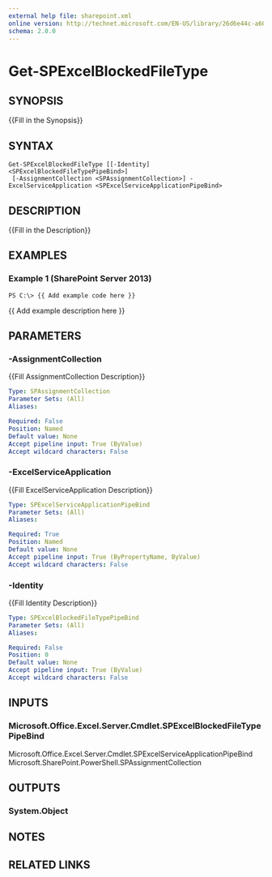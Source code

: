```yaml
---
external help file: sharepoint.xml
online version: http://technet.microsoft.com/EN-US/library/26d6e44c-a606-47a1-a3e0-c4919670f684(Office.15).aspx
schema: 2.0.0
---
```


# Get-SPExcelBlockedFileType

## SYNOPSIS
{{Fill in the Synopsis}}

## SYNTAX

```
Get-SPExcelBlockedFileType [[-Identity] <SPExcelBlockedFileTypePipeBind>]
 [-AssignmentCollection <SPAssignmentCollection>] -ExcelServiceApplication <SPExcelServiceApplicationPipeBind>
```

## DESCRIPTION
{{Fill in the Description}}

## EXAMPLES

### Example 1 (SharePoint Server 2013)
```
PS C:\> {{ Add example code here }}
```

{{ Add example description here }}

## PARAMETERS

### -AssignmentCollection
{{Fill AssignmentCollection Description}}

```yaml
Type: SPAssignmentCollection
Parameter Sets: (All)
Aliases: 

Required: False
Position: Named
Default value: None
Accept pipeline input: True (ByValue)
Accept wildcard characters: False
```

### -ExcelServiceApplication
{{Fill ExcelServiceApplication Description}}

```yaml
Type: SPExcelServiceApplicationPipeBind
Parameter Sets: (All)
Aliases: 

Required: True
Position: Named
Default value: None
Accept pipeline input: True (ByPropertyName, ByValue)
Accept wildcard characters: False
```

### -Identity
{{Fill Identity Description}}

```yaml
Type: SPExcelBlockedFileTypePipeBind
Parameter Sets: (All)
Aliases: 

Required: False
Position: 0
Default value: None
Accept pipeline input: True (ByValue)
Accept wildcard characters: False
```

## INPUTS

### Microsoft.Office.Excel.Server.Cmdlet.SPExcelBlockedFileTypePipeBind
Microsoft.Office.Excel.Server.Cmdlet.SPExcelServiceApplicationPipeBind Microsoft.SharePoint.PowerShell.SPAssignmentCollection

## OUTPUTS

### System.Object

## NOTES

## RELATED LINKS

